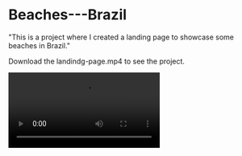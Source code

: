# Beaches---Brazil
"This is a project where I created a landing page to showcase some beaches in Brazil."

Download the landindg-page.mp4 to see the project.


<video src="https://github.com/MatheusGomesNeto/Beaches---Brazil/blob/main/landing-page.mp4">
